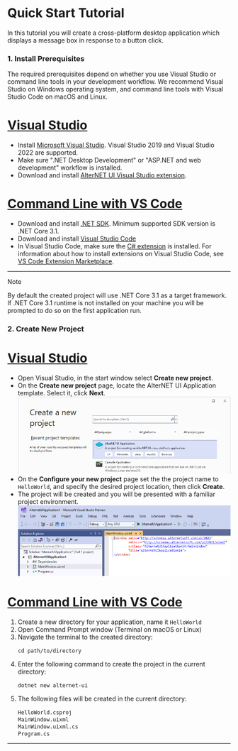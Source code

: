 # Quick Start Tutorial

In this tutorial you will create a cross-platform desktop application which displays a message box in response to a button click.

### 1. Install Prerequisites

The required prerequisites depend on whether you use Visual Studio or command line tools in your development workflow.
We recommend Visual Studio on Windows operating system, and command line tools with Visual Studio Code on macOS and Linux.

# [Visual Studio](#tab/prerequisites-visual-studio)

- Install [Microsoft Visual Studio](https://visualstudio.microsoft.com/vs/community/). Visual Studio 2019 and Visual Studio 2022 are supported.
- Make sure ".NET Desktop Development" or "ASP.NET and web development" workflow is installed.
- Download and install [AlterNET UI Visual Studio extension](https://marketplace.visualstudio.com/items?itemName=AlterNET-UI).

# [Command Line with VS Code](#tab/prerequisites-command-line)

- Download and install [.NET SDK](https://dotnet.microsoft.com/download/dotnet). Minimum supported SDK version is .NET Core 3.1.
- Download and install [Visual Studio Code](https://code.visualstudio.com/download)
- In Visual Studio Code, make sure the [C# extension](https://marketplace.visualstudio.com/items?itemName=ms-dotnettools.csharp) is installed. For
  information about how to install extensions on Visual Studio Code, see [VS Code Extension Marketplace](https://code.visualstudio.com/docs/editor/extension-gallery).

***

> [!NOTE]
> By default the created project will use .NET Core 3.1 as a target framework. If .NET Core 3.1 runtime is not installed on your machine you
> will be prompted to do so on the first application run.

### 2. Create New Project

# [Visual Studio](#tab/create-new-project-visual-studio)

- Open Visual Studio, in the start window select **Create new project**.
- On the **Create new project** page, locate the AlterNET UI Application template. Select it, click **Next**.
![Create new project in Visual Studio](images/vs-create-new-project.png)
- On the **Configure your new project** page set the the project name to `HelloWorld`, and specify the desired project location, then click **Create**.
- The project will be created and you will be presented with a familiar project environment.
![New project in Visual Studio after creation](images/vs-new-project-created.png)

# [Command Line with VS Code](#tab/create-new-project-command-line)

1. Create a new directory for your application, name it `HelloWorld`
1. Open Command Prompt window (Terminal on macOS or Linux)
1. Navigate the terminal to the created directory:
    ```dos
    cd path/to/directory
    ```
1. Enter the following command to create the project in the current directory:
    ```dos
    dotnet new alternet-ui
    ```
1. The following files will be created in the current directory:
    ```
    HelloWorld.csproj
    MainWindow.uixml
    MainWindow.uixml.cs
    Program.cs
    ```
***
